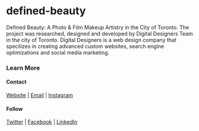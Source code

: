 # defined-beauty
Defined Beauty: A Photo &amp; Film Makeup Artistry in the City of Toronto. 
The project was researched, designed and developed by Digital Designers Team in the city of Toronto. Digital Designers is a web design company that specilizes in creating advanced custom websites, search engine optimizations and social media marketing. 

### Learn More
#### Contact
[Website](https://digitaldesigners.ca) | [Email](mailto:hello@digitaldesigners.ca) | [Instagram](https://instagram.com/designbydigital)

#### Follow
[Twitter](https://twitter.com/designbydigital) | [Facebook](https://facebook.com/designbydigital) | [LinkedIn](https://linkedin.com/company/designbydigital) 
